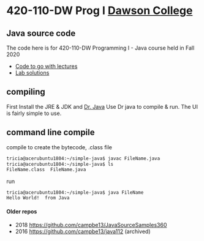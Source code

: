 # 420-110-DW Prog I  [Dawson College](https://www.dawsoncollege.qc.ca/)
## Java source code

The code here is for 420-110-DW Programming I - Java course held in Fall 2020
* [Code to go with lectures](lectures)
* [Lab solutions](labs)

## compiling
First Install the JRE & JDK and [Dr. Java](http://www.drjava.org/)
Use Dr java to compile & run.  The UI is fairly simple to use.

## command line compile
compile to create the bytecode, .class file
```bash
tricia@acerubuntu1804:~/simple-java$ javac FileName.java 
tricia@acerubuntu1804:~/simple-java$ ls 
FileName.class  FileName.java
```
run
```
tricia@acerubuntu1804:~/simple-java$ java FileName
Hello World!  from Java
```

#### Older repos
* 2018 https://github.com/campbe13/JavaSourceSamples360
* 2016 https://github.com/campbe13/java112  (archived)
